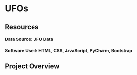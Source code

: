 # UFOs

## Resources
#### Data Source: UFO Data 
#### Software Used: HTML, CSS,  JavaScript, PyCharm, Bootstrap


## Project Overview

